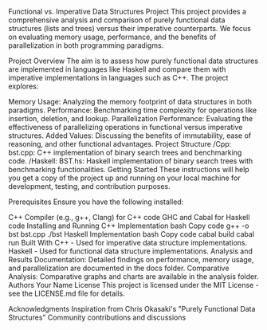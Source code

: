 Functional vs. Imperative Data Structures Project
This project provides a comprehensive analysis and comparison of purely functional data structures (lists and trees) versus their imperative counterparts. We focus on evaluating memory usage, performance, and the benefits of parallelization in both programming paradigms.

Project Overview
The aim is to assess how purely functional data structures are implemented in languages like Haskell and compare them with imperative implementations in languages such as C++. The project explores:

Memory Usage: Analyzing the memory footprint of data structures in both paradigms.
Performance: Benchmarking time complexity for operations like insertion, deletion, and lookup.
Parallelization Performance: Evaluating the effectiveness of parallelizing operations in functional versus imperative structures.
Added Values: Discussing the benefits of immutability, ease of reasoning, and other functional advantages.
Project Structure
/Cpp:
bst.cpp: C++ implementation of binary search trees and benchmarking code.
/Haskell:
BST.hs: Haskell implementation of binary search trees with benchmarking functionalities.
Getting Started
These instructions will help you get a copy of the project up and running on your local machine for development, testing, and contribution purposes.

Prerequisites
Ensure you have the following installed:

C++ Compiler (e.g., g++, Clang) for C++ code
GHC and Cabal for Haskell code
Installing and Running
C++ Implementation
bash
Copy code
g++ -o bst bst.cpp
./bst
Haskell Implementation
bash
Copy code
cabal build
cabal run
Built With
C++ - Used for imperative data structure implementations.
Haskell - Used for functional data structure implementations.
Analysis and Results
Documentation: Detailed findings on performance, memory usage, and parallelization are documented in the docs folder.
Comparative Analysis: Comparative graphs and charts are available in the analysis folder.
Authors
Your Name
License
This project is licensed under the MIT License - see the LICENSE.md file for details.

Acknowledgments
Inspiration from Chris Okasaki's "Purely Functional Data Structures"
Community contributions and discussions
